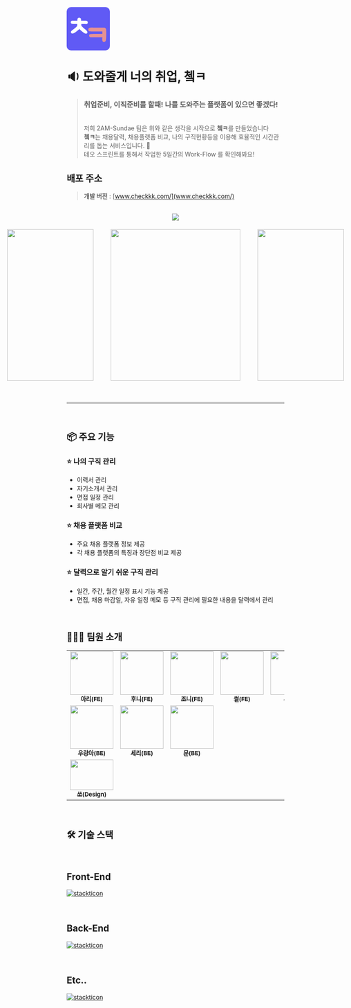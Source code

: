 <svg width="100" height="100" viewBox="0 0 100 100" fill="none" xmlns="http://www.w3.org/2000/svg">
<rect width="100" height="100" rx="10" fill="#605AF5"/>
<path d="M24.784 31.48V29.24C24.784 28.6853 24.848 28.1733 24.976 27.704C25.0613 27.2773 25.2107 26.8507 25.424 26.424C25.68 25.9547 26.0427 25.5493 26.512 25.208C27.0667 24.824 27.728 24.6107 28.496 24.568C29.264 24.5253 29.9893 24.632 30.672 24.888C31.3973 25.144 32.016 25.5493 32.528 26.104C33.04 26.6587 33.296 27.32 33.296 28.088L33.36 31.48H38.416C38.7147 31.5653 39.184 31.5867 39.824 31.544C40.464 31.5013 40.9333 31.48 41.232 31.48C42 31.48 42.8107 31.48 43.664 31.48C44.5173 31.4373 45.3067 31.5013 46.032 31.672C46.7573 31.8427 47.376 32.184 47.888 32.696C48.4 33.208 48.6987 33.9973 48.784 35.064C48.912 36.216 48.7413 37.0907 48.272 37.688C47.8453 38.2427 47.248 38.648 46.48 38.904C45.7547 39.1173 44.944 39.2027 44.048 39.16C43.1947 39.1173 42.4053 39.0747 41.68 39.032L33.872 39.096L33.936 40.888C33.936 41.2293 33.936 41.528 33.936 41.784C33.936 42.04 33.9787 42.3387 34.064 42.68C34.192 43.1493 34.384 43.5547 34.64 43.896C34.9387 44.1947 35.2373 44.5147 35.536 44.856C36.176 45.5813 36.9013 46.3067 37.712 47.032C38.5227 47.7147 39.3547 48.4187 40.208 49.144C41.104 49.8267 41.9573 50.5093 42.768 51.192C43.6213 51.8747 44.3893 52.5573 45.072 53.24C45.8827 54.0933 46.608 54.9893 47.248 55.928C47.9307 56.8667 48.1013 57.9973 47.76 59.32C47.504 60.1733 47.0773 60.7493 46.48 61.048C45.8827 61.304 45.2213 61.3893 44.496 61.304C43.8133 61.176 43.088 60.9627 42.32 60.664C41.5947 60.3227 40.976 59.9813 40.464 59.64C38.416 58.3173 36.5173 56.9093 34.768 55.416C33.0187 53.9227 31.2693 52.3653 29.52 50.744C29.4773 50.7013 29.1573 50.9147 28.56 51.384C27.9627 51.8533 27.2587 52.4507 26.448 53.176C25.6373 53.8587 24.784 54.584 23.888 55.352C22.992 56.0773 22.2027 56.7173 21.52 57.272C20.8373 57.784 19.984 58.36 18.96 59C17.936 59.5973 16.8907 60.088 15.824 60.472C14.8 60.856 13.7973 61.048 12.816 61.048C11.8347 61.0053 11.0667 60.6 10.512 59.832C9.95733 58.9787 9.70133 58.232 9.744 57.592C9.78667 56.9093 10 56.2907 10.384 55.736C10.768 55.1813 11.28 54.648 11.92 54.136C12.56 53.624 13.2213 53.112 13.904 52.6C15.312 51.5333 16.8693 50.3173 18.576 48.952C20.2827 47.5867 21.8613 46.1787 23.312 44.728C23.9093 44.1307 24.2293 43.5973 24.272 43.128C24.3573 42.616 24.4 41.9547 24.4 41.144L24.464 38.968H17.488C16.0373 39.0533 14.7573 39.0107 13.648 38.84C12.6667 38.6693 11.7493 38.3707 10.896 37.944C10.0853 37.4747 9.63733 36.7493 9.552 35.768C9.50933 35.2987 9.53067 34.8293 9.616 34.36C9.70133 33.848 9.85067 33.4 10.064 33.016C10.2773 32.5893 10.576 32.248 10.96 31.992C11.344 31.6933 11.792 31.5227 12.304 31.48C12.6027 31.4373 12.9013 31.416 13.2 31.416C13.5413 31.416 13.904 31.416 14.288 31.416C14.416 31.416 14.6933 31.416 15.12 31.416C15.5893 31.416 16.1013 31.4373 16.656 31.48C17.2107 31.48 17.7227 31.48 18.192 31.48C18.6613 31.48 18.9813 31.48 19.152 31.48H24.784Z" fill="white"/>
<path d="M54.472 62.448C54.856 62.4907 55.2827 62.4693 55.752 62.384C56.264 62.256 56.7333 62.192 57.16 62.192C57.544 62.1493 58.248 62.128 59.272 62.128C60.296 62.0853 61.4693 62.064 62.792 62.064C64.1147 62.0213 65.5013 62 66.952 62C68.4453 62 69.8533 62 71.176 62C72.5413 61.9573 73.736 61.936 74.76 61.936C75.8267 61.936 76.5947 61.936 77.064 61.936C77.9173 61.936 78.792 61.936 79.688 61.936C80.6267 61.936 81.5867 61.9573 82.568 62C82.568 61.1467 82.568 60.1867 82.568 59.12C82.568 58.0533 82.5253 57.0933 82.44 56.24C81.9707 56.24 81.1813 56.24 80.072 56.24C79.0053 56.24 77.768 56.24 76.36 56.24C74.952 56.24 73.48 56.24 71.944 56.24C70.408 56.24 68.936 56.2613 67.528 56.304C66.12 56.304 64.8613 56.304 63.752 56.304C62.6427 56.304 61.8533 56.304 61.384 56.304C60.0187 56.304 58.568 56.2827 57.032 56.24C55.5387 56.1973 53.9813 56.0693 52.36 55.856C51.5493 55.7707 50.952 55.2587 50.568 54.32C50.2267 53.3387 50.0773 52.2933 50.12 51.184C50.12 50.2027 50.4613 49.456 51.144 48.944C51.8693 48.432 52.616 48.0693 53.384 47.856C54.3227 47.6 55.2187 47.472 56.072 47.472C56.968 47.4293 57.9067 47.3867 58.888 47.344C59.4853 47.344 60.0827 47.3653 60.68 47.408C61.2773 47.408 61.8747 47.408 62.472 47.408H78.536C78.792 47.408 79.048 47.408 79.304 47.408C79.6027 47.3653 79.88 47.3653 80.136 47.408H81.992C82.4187 47.408 82.824 47.4293 83.208 47.472C83.592 47.472 83.9973 47.472 84.424 47.472C84.808 47.472 85.192 47.472 85.576 47.472C85.96 47.472 86.3653 47.4933 86.792 47.536C86.9627 47.536 87.1333 47.536 87.304 47.536C87.5173 47.536 87.7307 47.5787 87.944 47.664C88.0293 47.7067 88.136 47.7493 88.264 47.792C88.392 47.8347 88.4987 47.8773 88.584 47.92C89.48 48.3467 90.1627 48.944 90.632 49.712C91.016 50.352 91.272 51.056 91.4 51.824C91.528 52.592 91.592 53.3387 91.592 54.064C91.592 56.112 91.6133 58.3307 91.656 60.72C91.6987 63.1093 91.6773 65.328 91.592 67.376C91.5493 67.9733 91.5067 68.784 91.464 69.808C91.464 70.7893 91.4 71.8347 91.272 72.944C91.1867 74.0107 91.0587 75.0347 90.888 76.016C90.7173 76.9547 90.4827 77.7013 90.184 78.256C89.8427 78.896 89.352 79.408 88.712 79.792C88.1147 80.176 87.4747 80.4107 86.792 80.496C86.1093 80.5813 85.448 80.5173 84.808 80.304C84.168 80.048 83.656 79.6 83.272 78.96C82.888 78.32 82.632 77.616 82.504 76.848C82.376 76.08 82.312 75.312 82.312 74.544C82.312 73.7333 82.3547 72.9227 82.44 72.112C82.5253 71.3013 82.568 70.512 82.568 69.744H54.856C54.856 69.744 54.7493 69.7013 54.536 69.616C54.3653 69.488 54.152 69.3387 53.896 69.168C53.64 68.9973 53.3627 68.784 53.064 68.528C52.808 68.272 52.5947 67.9947 52.424 67.696C52.1253 67.0987 51.976 66.416 51.976 65.648C51.976 64.7947 52.1467 64.1333 52.488 63.664C52.7867 63.1947 53.1067 62.896 53.448 62.768C53.7893 62.64 54.1307 62.5333 54.472 62.448Z" fill="#E79292"/>
</svg>

<br/>

# 🔉 도와줄게 너의 취업, <strong>쳌ㅋ</strong>

> ### **취업준비, 이직준비를 할때! 나를 도와주는 플랫폼이 있으면 좋겠다!**
>
> <br/>저희 2AM-Sundae 팀은 위와 같은 생각을 시작으로 <strong>쳌ㅋ</strong>를 만들었습니다 <br/> <strong>쳌ㅋ</strong>는 채용달력, 채용플랫폼 비교, 나의 구직현황등을 이용해 효율적인 시간관리를 돕는 서비스입니다. 🙂
> <br/>
> 테오 스프린트를 통해서 작업한 5일간의 Work-Flow 를 확인해봐요!

## 배포 주소

> **개발 버전** : [www.checkkk.com/](www.checkkk.com/) <br>

<br/>

<div style="text-align: center;">
      <img src="../checkkk_server/src/public/teo.png">
      <div style="display:flex;justify-content:center">
        <img src='../checkkk_server/src/public/teo2.jpg' style="width:200px;height:350px;margin:20px" />
         <img src='../checkkk_server/src/public/teo4.jpeg' style="width:300px;height:350px;margin:20px" />
        <img src='../checkkk_server/src/public/teo3.jpeg'  style="width:200px;height:350px;margin:20px" />
      </div>
</div>

<br />
<hr/>
<br />

## 📦 주요 기능

### ⭐️ 나의 구직 관리

- 이력서 관리
- 자기소개서 관리
- 면접 일정 관리
- 회사별 메모 관리

### ⭐️ 채용 플랫폼 비교

- 주요 채용 플랫폼 정보 제공
- 각 채용 플랫폼의 특징과 장단점 비교 제공

### ⭐️ 달력으로 알기 쉬운 구직 관리

- 일간, 주간, 월간 일정 표시 기능 제공
- 면접, 채용 마감일, 자유 일정 메모 등 구직 관리에 필요한 내용을 달력에서 관리

<br/>

## 👩🏻‍💻 팀원 소개

<table>
  <tr>
    <td align="center"><a href="https://github.com/YoujungSon"><img src="https://avatars.githubusercontent.com/u/88040809?v=4" width="100px;" alt=""/> <br /><sub><b>아리(FE)</b></sub></a><br />
    </td>
    <td align="center"><a href="https://github.com/jiji-hoon96"><img src="https://avatars.githubusercontent.com/u/94469974?v=4" width="100px;" alt=""/> <br /><sub><b>후니(FE)</b></sub></a><br /></td>
    <td align="center"><a href="https://github.com/bubobubobo"><img src="https://avatars.githubusercontent.com/u/58013476?v=4" width="100px;" alt=""/> <br /><sub><b>조니(FE)</b></sub></a><br /></td>
    <td align="center"><a href="https://github.com/maintainker"><img src="https://avatars.githubusercontent.com/u/56953458?v=4" width="100px;" alt=""/> <br /><sub><b>썰(FE)</b></sub></a><br /></td>
      <td align="center"><a href="https://github.com/sumnii"><img src="https://avatars.githubusercontent.com/u/75291932?v=4" width="100px;" alt=""/> <br /><sub><b>수(FE)</b></sub></a><br /></td>
  <td align="center"><a href="https://github.com/dmswl98"><img src="https://avatars.githubusercontent.com/u/76807107?v=4" width="100px;" alt=""/> <br /><sub><b>제리(FE)</b></sub></a><br /></td>
  </tr>
  <tr>
<td align="center"><a href="https://github.com/Ubermensch0608"><img src="https://avatars.githubusercontent.com/u/93258739?v=4" width="100px;" alt=""/> <br /><sub><b>우량아(BE)</b></sub></a><br /></td>
  <td align="center"><a href="https://github.com/tpdud406"><img src="https://avatars.githubusercontent.com/u/95858555?v=4" width="100px;" alt=""/> <br /><sub><b>세리(BE)</b></sub></a><br /></td>
  <td align="center"><a href="https://github.com/moonkorea00"><img src="https://avatars.githubusercontent.com/u/78708082?v=4" width="100px;" alt=""/> <br /><sub><b>문(BE)</b></sub></a><br /></td>
  </tr>
    <tr>
<td align="center"><a href="https://www.google.com/search?q=%EC%97%AC%EC%8B%A0+%EC%9D%B4%EB%AF%B8%EC%A7%80&rlz=1C5CHFA_enKR1055KR1055&oq=%EC%97%AC%EC%8B%A0+%EC%9D%B4%EB%AF%B8%EC%A7%80&gs_lcrp=EgZjaHJvbWUyBggAEEUYOdIBCDY5MDVqMGo3qAIAsAIA&sourceid=chrome&ie=UTF-8#imgrc=m_oD1CkFHXetXM"><img src="../checkkk_server/src/images/sooo.jpeg"
 width="100px" height="70px" alt=""/> <br /><sub><b>쏘(Design)</b></sub></a><br /></td>

  </tr>
</table>

<br />

## 🛠 기술 스택

<br/>

## <strong>Front-End</strong>

[![stackticon](https://firebasestorage.googleapis.com/v0/b/stackticon-81399.appspot.com/o/images%2F1687777512050?alt=media&token=e68c9e20-11b0-4da2-bbbd-c809d68f7e81)](https://github.com/msdio/stackticon)

<br/>

## <strong>Back-End </strong>

[![stackticon](https://firebasestorage.googleapis.com/v0/b/stackticon-81399.appspot.com/o/images%2F1687777681634?alt=media&token=1b7bbd72-98f3-4fe9-9f5f-3674da774fd8)](https://github.com/msdio/stackticon)

<br/>

## <strong>Etc..</strong>

[![stackticon](https://firebasestorage.googleapis.com/v0/b/stackticon-81399.appspot.com/o/images%2F1687777867224?alt=media&token=00cf09c7-141d-47ca-bbbe-8ab148cd0159)](https://github.com/msdio/stackticon)

<br />
